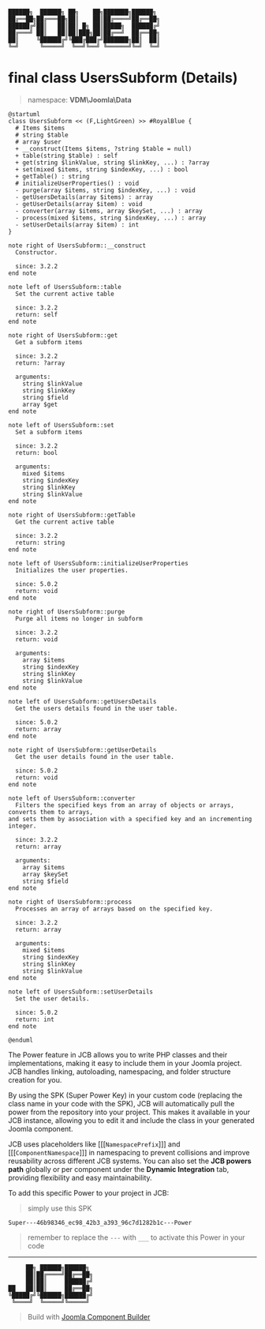 ```
██████╗  ██████╗ ██╗    ██╗███████╗██████╗
██╔══██╗██╔═══██╗██║    ██║██╔════╝██╔══██╗
██████╔╝██║   ██║██║ █╗ ██║█████╗  ██████╔╝
██╔═══╝ ██║   ██║██║███╗██║██╔══╝  ██╔══██╗
██║     ╚██████╔╝╚███╔███╔╝███████╗██║  ██║
╚═╝      ╚═════╝  ╚══╝╚══╝ ╚══════╝╚═╝  ╚═╝
```
# final class UsersSubform (Details)
> namespace: **VDM\Joomla\Data**

```uml
@startuml
class UsersSubform << (F,LightGreen) >> #RoyalBlue {
  # Items $items
  # string $table
  # array $user
  + __construct(Items $items, ?string $table = null)
  + table(string $table) : self
  + get(string $linkValue, string $linkKey, ...) : ?array
  + set(mixed $items, string $indexKey, ...) : bool
  + getTable() : string
  # initializeUserProperties() : void
  - purge(array $items, string $indexKey, ...) : void
  - getUsersDetails(array $items) : array
  - getUserDetails(array $item) : void
  - converter(array $items, array $keySet, ...) : array
  - process(mixed $items, string $indexKey, ...) : array
  - setUserDetails(array $item) : int
}

note right of UsersSubform::__construct
  Constructor.

  since: 3.2.2
end note

note left of UsersSubform::table
  Set the current active table

  since: 3.2.2
  return: self
end note

note right of UsersSubform::get
  Get a subform items

  since: 3.2.2
  return: ?array
  
  arguments:
    string $linkValue
    string $linkKey
    string $field
    array $get
end note

note left of UsersSubform::set
  Set a subform items

  since: 3.2.2
  return: bool
  
  arguments:
    mixed $items
    string $indexKey
    string $linkKey
    string $linkValue
end note

note right of UsersSubform::getTable
  Get the current active table

  since: 3.2.2
  return: string
end note

note left of UsersSubform::initializeUserProperties
  Initializes the user properties.

  since: 5.0.2
  return: void
end note

note right of UsersSubform::purge
  Purge all items no longer in subform

  since: 3.2.2
  return: void
  
  arguments:
    array $items
    string $indexKey
    string $linkKey
    string $linkValue
end note

note left of UsersSubform::getUsersDetails
  Get the users details found in the user table.

  since: 5.0.2
  return: array
end note

note right of UsersSubform::getUserDetails
  Get the user details found in the user table.

  since: 5.0.2
  return: void
end note

note left of UsersSubform::converter
  Filters the specified keys from an array of objects or arrays, converts them to arrays,
and sets them by association with a specified key and an incrementing integer.

  since: 3.2.2
  return: array
  
  arguments:
    array $items
    array $keySet
    string $field
end note

note right of UsersSubform::process
  Processes an array of arrays based on the specified key.

  since: 3.2.2
  return: array
  
  arguments:
    mixed $items
    string $indexKey
    string $linkKey
    string $linkValue
end note

note left of UsersSubform::setUserDetails
  Set the user details.

  since: 5.0.2
  return: int
end note
 
@enduml
```

The Power feature in JCB allows you to write PHP classes and their implementations, making it easy to include them in your Joomla project. JCB handles linking, autoloading, namespacing, and folder structure creation for you.

By using the SPK (Super Power Key) in your custom code (replacing the class name in your code with the SPK), JCB will automatically pull the power from the repository into your project. This makes it available in your JCB instance, allowing you to edit it and include the class in your generated Joomla component.

JCB uses placeholders like [[[`NamespacePrefix`]]] and [[[`ComponentNamespace`]]] in namespacing to prevent collisions and improve reusability across different JCB systems. You can also set the **JCB powers path** globally or per component under the **Dynamic Integration** tab, providing flexibility and easy maintainability.

To add this specific Power to your project in JCB:

> simply use this SPK
```
Super---46b98346_ec98_42b3_a393_96c7d1282b1c---Power
```
> remember to replace the `---` with `___` to activate this Power in your code

---
```
     ██╗ ██████╗██████╗
     ██║██╔════╝██╔══██╗
     ██║██║     ██████╔╝
██   ██║██║     ██╔══██╗
╚█████╔╝╚██████╗██████╔╝
 ╚════╝  ╚═════╝╚═════╝
```
> Build with [Joomla Component Builder](https://git.vdm.dev/joomla/Component-Builder)

